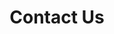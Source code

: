 ---
title : "Contact Us"
description : "Still having a question? Feel Free to reach us"
layout : "contact"
draft : false

contact:
  subtitle: "Contact us"
  title: "Let's get connected"
  description: "Book a free 15-minute consultation about your problems, or contact us directly."

contactInfo:
  - title: "Still Have Questions?"
    content: "[Shoot us a message](https://shop.easycloudhost.de/contact/) <br>
    or book a [free 15-minute consultation](https://shop.easycloudhost.de/contact/) <br>
    US: [+1 (650) 382 0775](tel:0016503820775) <br>
    DE: [+49 160 1136770](tel:00491601136770) "

  - title: "Germany Office"
    content: "Georgenstraße 13 <br> 86152 Augsburg <br> Germany"

  # - title: "UK Office"
  #   content: "57 Folkestone Road. <br> AB54 5XQ, <br> Winston"
---